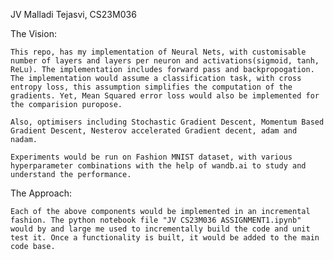 JV
Malladi Tejasvi, CS23M036

The Vision:

    This repo, has my implementation of Neural Nets, with customisable number of layers and layers per neuron and activations(sigmoid, tanh, ReLu). The implementation includes forward pass and backpropogation. The implementation would assume a classification task, with cross entropy loss, this assumption simplifies the computation of the gradients. Yet, Mean Squared error loss would also be implemented for the comparision puropose.

    Also, optimisers including Stochastic Gradient Descent, Momentum Based Gradient Descent, Nesterov accelerated Gradient decent, adam and nadam.

    Experiments would be run on Fashion MNIST dataset, with various hyperparameter combinations with the help of wandb.ai to study and understand the performance.

The Approach:

    Each of the above components would be implemented in an incremental fashion. The python notebook file "JV CS23M036 ASSIGNMENT1.ipynb" would by and large me used to incrementally build the code and unit test it. Once a functionality is built, it would be added to the main code base.

